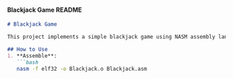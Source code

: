 
#### **Blackjack Game README**
```markdown
# Blackjack Game

This project implements a simple blackjack game using NASM assembly language.

## How to Use
1. **Assemble**:
   ```bash
   nasm -f elf32 -o Blackjack.o Blackjack.asm
